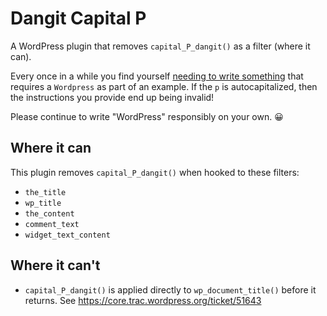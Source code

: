 # Dangit Capital P

A WordPress plugin that removes `capital_P_dangit()` as a filter (where it can).

Every once in a while you find yourself [needing to write something](https://jeremyfelt.com/2020/06/03/publishing-to-wordpress-with-rstudio/) that requires a `Wordpress` as part of an example. If the `p` is autocapitalized, then the instructions you provide end up being invalid!

Please continue to write "WordPress" responsibly on your own. 😀

## Where it can

This plugin removes `capital_P_dangit()` when hooked to these filters:

* `the_title`
* `wp_title`
* `the_content`
* `comment_text`
* `widget_text_content`

## Where it can't

* `capital_P_dangit()` is applied directly to `wp_document_title()` before it returns. See https://core.trac.wordpress.org/ticket/51643
